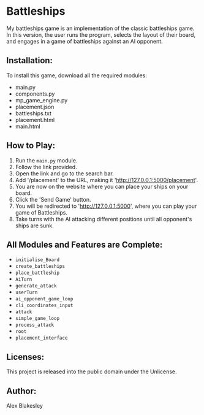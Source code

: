 # Battleships

My battleships game is an implementation of the classic battleships game. In this version, the user runs the program, selects the layout of their board, and engages in a game of battleships against an AI opponent.

## Installation:

To install this game, download all the required modules:
- main.py
- components.py
- mp_game_engine.py
- placement.json
- battleships.txt
- placement.html
- main.html

## How to Play:

1. Run the `main.py` module.
2. Follow the link provided.
3. Open the link and go to the search bar.
4. Add '/placement' to the URL, making it 'http://127.0.0.1:5000/placement'.
5. You are now on the website where you can place your ships on your board.
6. Click the 'Send Game' button.
7. You will be redirected to 'http://127.0.0.1:5000', where you can play your game of Battleships.
8. Take turns with the AI attacking different positions until all opponent's ships are sunk.

## All Modules and Features are Complete:

- `initialise_Board`
- `create_battleships`
- `place_battleship`
- `AiTurn`
- `generate_attack`
- `userTurn`
- `ai_opponent_game_loop`
- `cli_coordinates_input`
- `attack`
- `simple_game_loop`
- `process_attack`
- `root`
- `placement_interface`

## Licenses:

This project is released into the public domain under the Unlicense.

## Author:

Alex Blakesley
